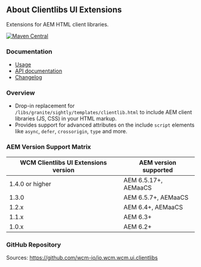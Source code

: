 ## About Clientlibs UI Extensions

Extensions for AEM HTML client libraries.

[![Maven Central](https://img.shields.io/maven-central/v/io.wcm/io.wcm.wcm.ui.clientlibs)](https://repo1.maven.org/maven2/io/wcm/io.wcm.wcm.ui.clientlibs/)


### Documentation

* [Usage][usage]
* [API documentation][apidocs]
* [Changelog][changelog]


### Overview

* Drop-in replacement for `/libs/granite/sightly/templates/clientlib.html` to include AEM client libraries (JS, CSS) in your HTML markup.
* Provides support for advanced attributes on the include `script` elements like `async`, `defer`, `crossorigin`, `type` and more.


### AEM Version Support Matrix

|WCM Clientlibs UI Extensions version |AEM version supported
|-------------------------------------|----------------------
|1.4.0 or higher                      |AEM 6.5.17+, AEMaaCS
|1.3.0                                |AEM 6.5.7+, AEMaaCS
|1.2.x                                |AEM 6.4+, AEMaaCS
|1.1.x                                |AEM 6.3+
|1.0.x                                |AEM 6.2+


### GitHub Repository

Sources: https://github.com/wcm-io/io.wcm.wcm.ui.clientlibs


[usage]: usage.html
[apidocs]: apidocs/
[changelog]: changes-report.html
